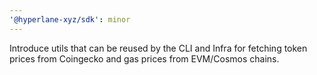 ```yaml
---
'@hyperlane-xyz/sdk': minor
---
```


Introduce utils that can be reused by the CLI and Infra for fetching token prices from Coingecko and gas prices from EVM/Cosmos chains.
